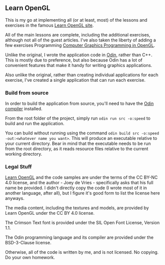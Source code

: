 ## Learn OpenGL

This is my go at implementing all (or at least, most) of the lessons and exercises in the
famous [Learn OpenGL site](https://learnopengl.com).

All of the main lessons are complete, including the additional exercises, although not all of the guest articles.
I've also taken the liberty of adding a few exercises Programming
[Computer Graphics Programming in OpenGL](https://www.packtpub.com/en-us/product/computer-graphics-programming-in-opengl-with-c-edition-3-9781836641186).

Unlike the original, I wrote the application code in [Odin](https://odin-lang.org/), rather than C++.
This is mostly due to preference, but also because Odin has a lot of convenient features that make it handy for writing
graphics applications.

Also unlike the original, rather than creating individual applications for each exercise, I've created a single
application that can run each exercise.

### Build from source

In order to build the application from source, you'll need to have the
[Odin compiler](https://odin-lang.org/docs/install/) installed.

From the root folder of the project, simply run `odin run src -o:speed` to build and run the application.

You can build without running using the command `odin build src -o:speed -out:<whatever name you want>`.
This will produce an executable relative to your current directory.
Bear in mind that the executable needs to be run from the root directory, as it reads resource files relative
to the current working directory.

### Legal Stuff

[Learn OpenGL](https://learnopengl.com/About) and the code samples are under the terms of the CC BY-NC 4.0 license,
and the author - Joey de Vries - specifically asks that his full name be provided.
I didn't directly copy the code (I wrote most of it in another language, after all), but I figure it's good form
to list the license here anyways.

The media content, including the textures and models, are provided by Learn OpenGL under the CC BY 4.0 license.

The Crimson Text font is provided under the SIL Open Font License, Version 1.1.

The Odin programming language and its compiler are provided under the BSD-3-Clause license.

Otherwise, all of the code is written by me, and is not licensed. No copying. Do your own homework.
